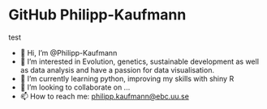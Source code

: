 # GitHub Philipp-Kaufmann

test


- 👋 Hi, I’m @Philipp-Kaufmann
- 👀 I’m interested in Evolution, genetics, sustainable development as well as data analysis and have a passion for data visualisation.
- 🌱 I’m currently learning python, improving my skills with shiny R
- 💞️ I’m looking to collaborate on ...
- 📫 How to reach me: philipp.kaufmann@ebc.uu.se

<!---
Philipp-Kaufmann/Philipp-Kaufmann is a ✨ special ✨ repository because its `README.md` (this file) appears on your GitHub profile.
You can click the Preview link to take a look at your changes.
--->
